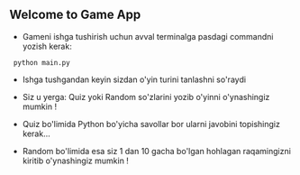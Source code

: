 ## Welcome to Game App
* Gameni ishga tushirish uchun avval terminalga pasdagi commandni yozish kerak:

```
 python main.py
```
* Ishga tushgandan keyin sizdan o'yin turini tanlashni so'raydi

* Siz u yerga:  Quiz yoki Random so'zlarini yozib o'yinni o'ynashingiz mumkin !
* Quiz bo'limida Python bo'yicha savollar bor ularni javobini topishingiz kerak...
* Random bo'limida esa siz 1 dan 10 gacha bo'lgan hohlagan raqamingizni kiritib o'ynashingiz mumkin !
